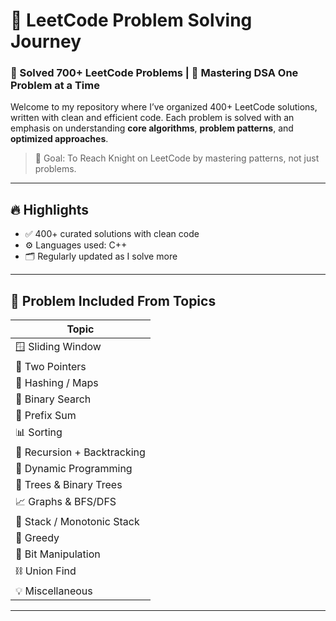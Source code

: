 # 📘 LeetCode Problem Solving Journey

### 🧠 Solved 700+ LeetCode Problems | 🚀 Mastering DSA One Problem at a Time

Welcome to my repository where I’ve organized 400+ LeetCode solutions, written with clean and efficient code. Each problem is solved with an emphasis on understanding **core algorithms**, **problem patterns**, and **optimized approaches**.

> 🏁 Goal: To Reach Knight on LeetCode by mastering patterns, not just problems.

---

## 🔥 Highlights

- ✅ 400+ curated solutions with clean code  
- ⚙️ Languages used: C++  
- 🗂️ Regularly updated as I solve more  

---

## 📂 Problem Included From Topics

| Topic                |
|----------------------|
| 🪟 Sliding Window     | 
| 🔁 Two Pointers       |
| 🔣 Hashing / Maps     |
| 🧮 Binary Search      | 
| 📐 Prefix Sum         | 
| 📊 Sorting            | 
| 🔁 Recursion + Backtracking |
| 🧵 Dynamic Programming |
| 🌲 Trees & Binary Trees | 
| 📈 Graphs & BFS/DFS   | 
| 🧩 Stack / Monotonic Stack | 
| 🥇 Greedy             |
| 🧮 Bit Manipulation   |
| ⛓️ Union Find         | 
| 💡 Miscellaneous      | 

---

